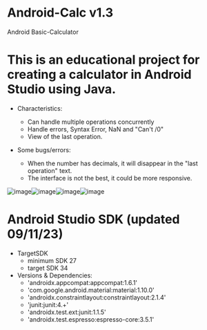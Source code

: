 # Android-Calc v1.3
Android Basic-Calculator

# This is an educational project for creating a calculator in Android Studio using Java.
* Characteristics: 
   * Can handle multiple operations concurrently
   * Handle errors, Syntax Error, NaN and "Can't /0" 
   * View of the last operation.

* Some bugs/errors:
   * When the number has decimals, it will disappear in the "last operation" text.
   * The interface is not the best, it could be more responsive.

![image](https://github.com/SergioLKG/Android-Calc/assets/87675908/b7e63528-6b5c-48fa-9e44-5e40c829eb60)![image](https://github.com/SergioLKG/Android-Calc/assets/87675908/8f779eed-cf0e-4a55-abd0-473bda4269d3)![image](https://github.com/SergioLKG/Android-Calc/assets/87675908/27915746-5614-460a-baa6-6f16991b3528)![image](https://github.com/SergioLKG/Android-Calc/assets/87675908/9a4b847d-05cd-4875-b75c-2f6a1f4ac218)

# Android Studio SDK (updated 09/11/23)
* TargetSDK 
  * minimum SDK 27
  * target SDK 34 
* Versions & Dependencies:
  *  'androidx.appcompat:appcompat:1.6.1'
  *  'com.google.android.material:material:1.10.0'
  *  'androidx.constraintlayout:constraintlayout:2.1.4'
  *  'junit:junit:4.+'
  *  'androidx.test.ext:junit:1.1.5'
  *  'androidx.test.espresso:espresso-core:3.5.1'




